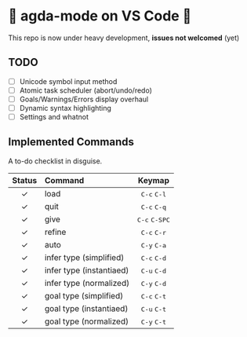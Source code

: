 # 🚧 agda-mode on VS Code 🚧

This repo is now under heavy development, **issues not welcomed** (yet)

## TODO 

- [ ] Unicode symbol input method
- [ ] Atomic task scheduler (abort/undo/redo)
- [ ] Goals/Warnings/Errors display overhaul
- [ ] Dynamic syntax highlighting 
- [ ] Settings and whatnot

## Implemented Commands

A to-do checklist in disguise.

| Status | Command                           | Keymap                          |
|:------:|:----------------------------------|:-------------------------------:|
| ✓      | load                              | <kbd>C-c</kbd> <kbd>C-l</kbd>   |
| ✓      | quit                              | <kbd>C-c</kbd> <kbd>C-q</kbd>   |
| ✓      | give                              | <kbd>C-c</kbd> <kbd>C-SPC</kbd> |
| ✓      | refine                            | <kbd>C-c</kbd> <kbd>C-r</kbd>   |
| ✓      | auto                              | <kbd>C-y</kbd> <kbd>C-a</kbd>   |
| ✓      | infer type (simplified)           | <kbd>C-c</kbd> <kbd>C-d</kbd>   |
| ✓      | infer type (instantiaed)          | <kbd>C-u</kbd> <kbd>C-d</kbd>   |
| ✓      | infer type (normalized)           | <kbd>C-y</kbd> <kbd>C-d</kbd>   |
| ✓      | goal type (simplified)            | <kbd>C-c</kbd> <kbd>C-t</kbd>   |
| ✓      | goal type (instantiaed)           | <kbd>C-u</kbd> <kbd>C-t</kbd>   |
| ✓      | goal type (normalized)            | <kbd>C-y</kbd> <kbd>C-t</kbd>   |
